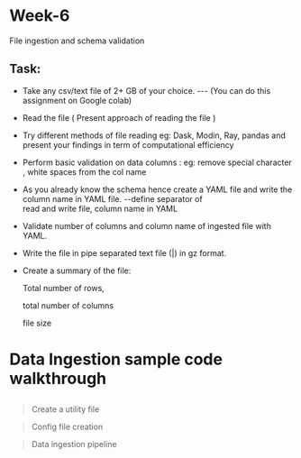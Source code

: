 # Week-6
File ingestion and schema validation
## Task:

* Take any csv/text file of 2+ GB of your choice. --- (You can do this assignment on Google colab)

* Read the file ( Present approach of reading the file )

* Try different methods of file reading eg: Dask, Modin, Ray, pandas and present your findings in term of computational     efficiency

* Perform basic validation on data columns : eg: remove special character , white spaces from the col name

* As you already know the schema hence create a YAML file and write the column name in YAML file. --define separator of   
  read and write file, column name in YAML

* Validate number of columns and column name of ingested file with YAML.

* Write the file in pipe separated text file (|) in gz format.

* Create a summary of the file:

    Total number of rows,

    total number of columns

    file size
    
# Data Ingestion sample code walkthrough

## 
  > Create a utility file
  
  > Config file creation
  
  > Data ingestion pipeline
